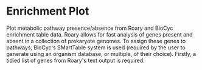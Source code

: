 # Enrichment Plot

Plot metabolic pathway presence/absence from Roary and BioCyc enrichment table data. Roary allows for fast analysis of genes present and absent in a collection of prokaryote genomes. To assign these genes to pathways, BioCyc's SMartTable system is used (required by the user to generate using an organism database, or multiple, of their choice). Firstly, a tidied list of genes from Roary's text output is required.


